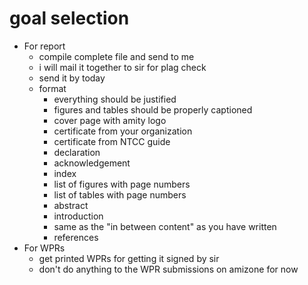 # goal selection
- For report
	- compile complete file and send to me
	- i will mail it together to sir for plag check
	- send it by today
	- format 
		- everything should be justified
		- figures and tables should be properly captioned
		- cover page with amity logo
		- certificate from your organization
		- certificate from NTCC guide
		- declaration
		- acknowledgement
		- index
		- list of figures with page numbers
		- list of tables with page numbers
		- abstract
		- introduction
		- same as the "in between content" as you have written
		- references
- For WPRs
	- get printed WPRs for getting it signed by sir
	- don't do anything to the WPR submissions on amizone for now

